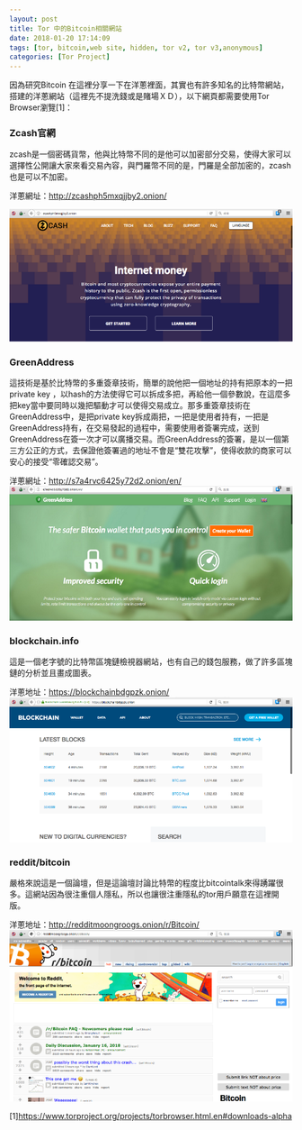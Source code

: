 ```yaml
---
layout: post
title: Tor 中的Bitcoin相關網站
date: 2018-01-20 17:14:09
tags: [tor, bitcoin,web site, hidden, tor v2, tor v3,anonymous]
categories: [Tor Project]
---
```


因為研究Bitcoin 在這裡分享一下在洋蔥裡面，其實也有許多知名的比特幣網站，搭建的洋蔥網站（這裡先不提洗錢或是賭場ＸＤ），以下網頁都需要使用Tor Browser瀏覽[1]：

### Zcash官網
zcash是一個密碼貨幣，他與比特幣不同的是他可以加密部分交易，使得大家可以選擇性公開讓大家來看交易內容，與門羅幣不同的是，門羅是全部加密的，zcash也是可以不加密。

洋蔥網址：http://zcashph5mxqjjby2.onion/

![](/image/tor8.png)

<!-- more --> 

### GreenAddress
這技術是基於比特幣的多重簽章技術，簡單的說他把一個地址的持有把原本的一把private key ，以hash的方法使得它可以拆成多把，再給他一個參數說，在這麼多把key當中要同時以幾把驅動才可以使得交易成立。那多重簽章技術在GreenAddress中，是把private key拆成兩把，一把是使用者持有，一把是GreenAddress持有，在交易發起的過程中，需要使用者簽署完成，送到GreenAddress在簽一次才可以廣播交易。而GreenAddress的簽署，是以一個第三方公正的方式，去保證他簽署過的地址不會是“雙花攻擊”，使得收款的商家可以安心的接受“零確認交易”。

洋蔥網址：http://s7a4rvc6425y72d2.onion/en/
![](/image/tor9.png)

### blockchain.info
這是一個老字號的比特幣區塊鏈檢視器網站，也有自己的錢包服務，做了許多區塊鏈的分析並且畫成圖表。

洋蔥地址：https://blockchainbdgpzk.onion/
![](/image/tor10.png)

### reddit/bitcoin
嚴格來說這是一個論壇，但是這論壇討論比特幣的程度比bitcointalk來得踴躍很多。這網站因為很注重個人隱私，所以也讓很注重隱私的tor用戶願意在這裡開版。

洋蔥地址：http://redditmoongroogs.onion/r/Bitcoin/
![](/image/tor11.png)

[1]https://www.torproject.org/projects/torbrowser.html.en#downloads-alpha
